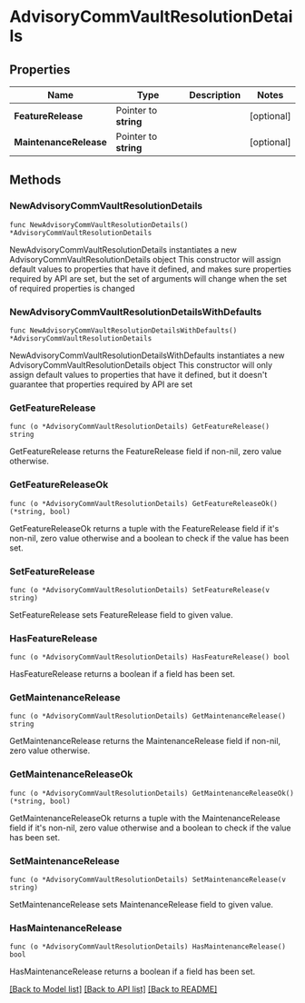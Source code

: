 # AdvisoryCommVaultResolutionDetails

## Properties

Name | Type | Description | Notes
------------ | ------------- | ------------- | -------------
**FeatureRelease** | Pointer to **string** |  | [optional] 
**MaintenanceRelease** | Pointer to **string** |  | [optional] 

## Methods

### NewAdvisoryCommVaultResolutionDetails

`func NewAdvisoryCommVaultResolutionDetails() *AdvisoryCommVaultResolutionDetails`

NewAdvisoryCommVaultResolutionDetails instantiates a new AdvisoryCommVaultResolutionDetails object
This constructor will assign default values to properties that have it defined,
and makes sure properties required by API are set, but the set of arguments
will change when the set of required properties is changed

### NewAdvisoryCommVaultResolutionDetailsWithDefaults

`func NewAdvisoryCommVaultResolutionDetailsWithDefaults() *AdvisoryCommVaultResolutionDetails`

NewAdvisoryCommVaultResolutionDetailsWithDefaults instantiates a new AdvisoryCommVaultResolutionDetails object
This constructor will only assign default values to properties that have it defined,
but it doesn't guarantee that properties required by API are set

### GetFeatureRelease

`func (o *AdvisoryCommVaultResolutionDetails) GetFeatureRelease() string`

GetFeatureRelease returns the FeatureRelease field if non-nil, zero value otherwise.

### GetFeatureReleaseOk

`func (o *AdvisoryCommVaultResolutionDetails) GetFeatureReleaseOk() (*string, bool)`

GetFeatureReleaseOk returns a tuple with the FeatureRelease field if it's non-nil, zero value otherwise
and a boolean to check if the value has been set.

### SetFeatureRelease

`func (o *AdvisoryCommVaultResolutionDetails) SetFeatureRelease(v string)`

SetFeatureRelease sets FeatureRelease field to given value.

### HasFeatureRelease

`func (o *AdvisoryCommVaultResolutionDetails) HasFeatureRelease() bool`

HasFeatureRelease returns a boolean if a field has been set.

### GetMaintenanceRelease

`func (o *AdvisoryCommVaultResolutionDetails) GetMaintenanceRelease() string`

GetMaintenanceRelease returns the MaintenanceRelease field if non-nil, zero value otherwise.

### GetMaintenanceReleaseOk

`func (o *AdvisoryCommVaultResolutionDetails) GetMaintenanceReleaseOk() (*string, bool)`

GetMaintenanceReleaseOk returns a tuple with the MaintenanceRelease field if it's non-nil, zero value otherwise
and a boolean to check if the value has been set.

### SetMaintenanceRelease

`func (o *AdvisoryCommVaultResolutionDetails) SetMaintenanceRelease(v string)`

SetMaintenanceRelease sets MaintenanceRelease field to given value.

### HasMaintenanceRelease

`func (o *AdvisoryCommVaultResolutionDetails) HasMaintenanceRelease() bool`

HasMaintenanceRelease returns a boolean if a field has been set.


[[Back to Model list]](../README.md#documentation-for-models) [[Back to API list]](../README.md#documentation-for-api-endpoints) [[Back to README]](../README.md)


